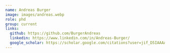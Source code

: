 ```yaml
---
name: Andreas Burger
image: images/andreas.webp
role: phd
group: current
links:
  github: https://github.com/BurgerAndreas
  linkedin: https://www.linkedin.com/in/Andreas-Burger/
  google_scholar: https://scholar.google.com/citations?user=jif_D5IAAAAJ
---
```

